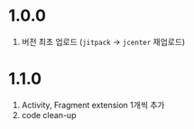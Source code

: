 # 1.0.0
1. 버전 최초 업로드 (`jitpack` -> `jcenter` 재업로드)

# 1.1.0
1. Activity, Fragment extension 1개씩 추가
2. code clean-up
